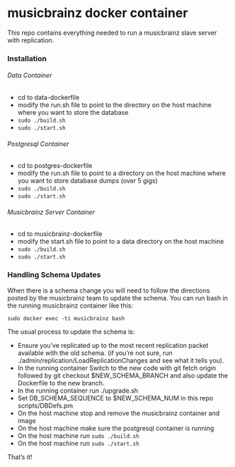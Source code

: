 musicbrainz docker container
==================

This repo contains everything needed to run a musicbrainz slave server with replication.

### Installation

###### Data Container
* cd to data-dockerfile
* modify the run.sh file to point to the directory on the host machine where you want to store the database
* `sudo ./build.sh`
* `sudo ./start.sh`
 
###### Postgresql Container
* cd to postgres-dockerfile
* modify the run.sh file to point to a directory on the host machine where you want to store database dumps (over 5 gigs)
* `sudo ./build.sh`
* `sudo ./start.sh`
 
###### Musicbrainz Server Container
* cd to musicbrainz-dockerfile
* modify the start.sh file to point to a data directory on the host machine
* `sudo ./build.sh`
* `sudo ./start.sh`

### Handling Schema Updates
When there is a schema change you will need to follow the directions posted by the musicbrainz team to update the schema.
You can run bash in the running musicbrainz container like this:

`sudo docker exec -ti musicbrainz bash`

The usual process to update the schema is:

* Ensure you’ve replicated up to the most recent replication packet available with the old schema. (if you’re not sure, run ./admin/replication/LoadReplicationChanges and see what it tells you).
* In the running container Switch to the new code with git fetch origin followed by git checkout $NEW_SCHEMA_BRANCH and also update the Dockerfile to the new branch.
* In the running container run ./upgrade.sh
* Set DB_SCHEMA_SEQUENCE to $NEW_SCHEMA_NUM in this repo scripts/DBDefs.pm
* On the host machine stop and remove the musicbrainz container and image
* On the host machine make sure the postgresql container is running
* On the host machine run `sudo ./build.sh`
* On the host machine run `sudo ./start.sh`

That’s it!
